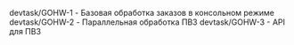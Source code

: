 devtask/GOHW-1 - Базовая обработка заказов в консольном режиме
devtask/GOHW-2 - Параллельная обработка ПВЗ
devtask/GOHW-3 - API для ПВЗ
